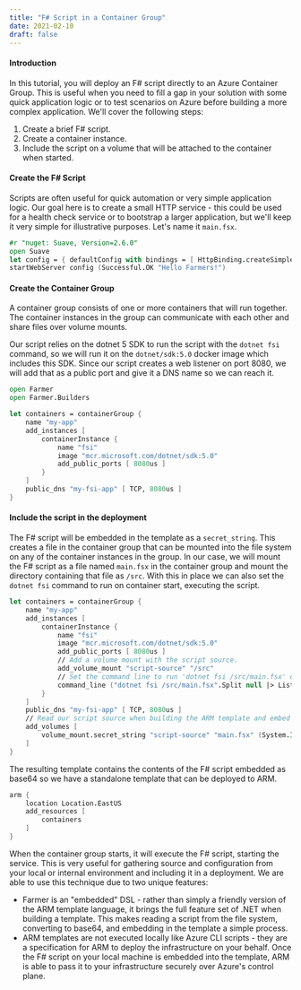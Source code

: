 ```yaml
---
title: "F# Script in a Container Group"
date: 2021-02-10
draft: false
---
```


#### Introduction

In this tutorial, you will deploy an F# script directly to an Azure Container Group. This is useful when you need to fill a gap in your solution with some quick application logic or to test scenarios on Azure before building a more complex application. We'll cover the following steps:

1. Create a brief F# script.
1. Create a container instance.
1. Include the script on a volume that will be attached to the container when started.

#### Create the F# Script

Scripts are often useful for quick automation or very simple application logic. Our goal here is to create a small HTTP service - this could be used for a health check service or to bootstrap a larger application, but we'll keep it very simple for illustrative purposes. Let's name it `main.fsx`.

```fsharp
#r "nuget: Suave, Version=2.6.0"
open Suave
let config = { defaultConfig with bindings = [ HttpBinding.createSimple HTTP "0.0.0.0" 8080 ] }
startWebServer config (Successful.OK "Hello Farmers!")
```

#### Create the Container Group

A container group consists of one or more containers that will run together. The container instances in the group can communicate with each other and share files over volume mounts.

Our script relies on the dotnet 5 SDK to run the script with the `dotnet fsi` command, so we will run it on the `dotnet/sdk:5.0` docker image which includes this SDK. Since our script creates a web listener on port 8080, we will add that as a public port and give it a DNS name so we can reach it.

```fsharp
open Farmer
open Farmer.Builders

let containers = containerGroup {
    name "my-app"
    add_instances [
        containerInstance {
            name "fsi"
            image "mcr.microsoft.com/dotnet/sdk:5.0"
            add_public_ports [ 8080us ]
        }
    ]
    public_dns "my-fsi-app" [ TCP, 8080us ]
}
```

#### Include the script in the deployment

The F# script will be embedded in the template as a `secret_string`. This creates a file in the container group that can be mounted into the file system on any of the container instances in the group. In our case, we will mount the F# script as a file named `main.fsx` in the container group and mount the directory containing that file as `/src`. With this in place we can also set the `dotnet fsi` command to run on container start, executing the script.

```fsharp
let containers = containerGroup {
    name "my-app"
    add_instances [
        containerInstance {
            name "fsi"
            image "mcr.microsoft.com/dotnet/sdk:5.0"
            add_public_ports [ 8080us ]
            // Add a volume mount with the script source.
            add_volume_mount "script-source" "/src"
            // Set the command line to run 'dotnet fsi /src/main.fsx' on startup
            command_line ("dotnet fsi /src/main.fsx".Split null |> List.ofArray)
        }
    ]
    public_dns "my-fsi-app" [ TCP, 8080us ]
    // Read our script source when building the ARM template and embed it into the template as a secret string volume mount to attach to the container group.
    add_volumes [
        volume_mount.secret_string "script-source" "main.fsx" (System.IO.File.ReadAllText "main.fsx")
    ]
}
```

The resulting template contains the contents of the F# script embedded as base64 so we have a standalone template that can be deployed to ARM.

```fsharp
arm {
    location Location.EastUS
    add_resources [
        containers
    ]
}
```

When the container group starts, it will execute the F# script, starting the service. This is very useful for gathering source and configuration from your local or internal environment and including it in a deployment. We are able to use this technique due to two unique features:

* Farmer is an "embedded" DSL - rather than simply a friendly version of the ARM template language, it brings the full feature set of .NET when building a template. This makes reading a script from the file system, converting to base64, and embedding in the template a simple process.
* ARM templates are not executed locally like Azure CLI scripts - they are a specification for ARM to deploy the infrastructure on your behalf. Once the F# script on your local machine is embedded into the template, ARM is able to pass it to your infrastructure securely over Azure's control plane.

